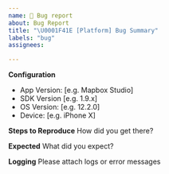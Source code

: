 ```yaml
---
name: 🐞 Bug report
about: Bug Report
title: "\U0001F41E [Platform] Bug Summary"
labels: "bug"
assignees:

---
```


**Configuration**
 - App Version: [e.g. Mapbox Studio]
 - SDK Version [e.g. 1.9.x]
 - OS Version: [e.g. 12.2.0]
 - Device: [e.g. iPhone X]
 
**Steps to Reproduce**
How did you get there?

**Expected**
What did you expect?

**Logging**
Please attach logs or error messages
